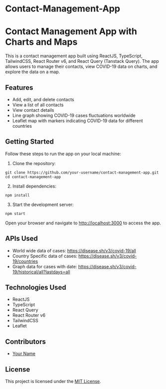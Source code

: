 # Contact-Management-App

<h1>Contact Management App with Charts and Maps</h1>

<p>This is a contact management app built using ReactJS, TypeScript, TailwindCSS, React Router v6, and React Query (Tanstack Query). The app allows users to manage their contacts, view COVID-19 data on charts, and explore the data on a map.</p>

<h2>Features</h2>

<ul>
  <li>Add, edit, and delete contacts</li>
  <li>View a list of all contacts</li>
  <li>View contact details</li>
  <li>Line graph showing COVID-19 cases fluctuations worldwide</li>
  <li>Leaflet map with markers indicating COVID-19 data for different countries</li>
</ul>

<h2>Getting Started</h2>

<p>Follow these steps to run the app on your local machine:</p>

<ol>
  <li>Clone the repository:</li>
</ol>

<pre><code>git clone https://github.com/your-username/contact-management-app.git
cd contact-management-app
</code></pre>

<ol start="2">
  <li>Install dependencies:</li>
</ol>

<pre><code>npm install
</code></pre>

<ol start="3">
  <li>Start the development server:</li>
</ol>

<pre><code>npm start
</code></pre>

<p>Open your browser and navigate to <a href="http://localhost:3000">http://localhost:3000</a> to access the app.</p>

<h2>APIs Used</h2>

<ul>
  <li>World wide data of cases: <a href="https://disease.sh/v3/covid-19/all">https://disease.sh/v3/covid-19/all</a></li>
  <li>Country Specific data of cases: <a href="https://disease.sh/v3/covid-19/countries">https://disease.sh/v3/covid-19/countries</a></li>
  <li>Graph data for cases with date: <a href="https://disease.sh/v3/covid-19/historical/all?lastdays=all">https://disease.sh/v3/covid-19/historical/all?lastdays=all</a></li>
</ul>

<h2>Technologies Used</h2>

<ul>
  <li>ReactJS</li>
  <li>TypeScript</li>
  <li>React Query</li>
  <li>React Router v6</li>
  <li>TailwindCSS</li>
  <li>Leaflet</li>
</ul>

<h2>Contributors</h2>

<ul>
  <li><a href="https://github.com/your-username">Your Name</a></li>
</ul>

<h2>License</h2>

<p>This project is licensed under the <a href="LICENSE">MIT License</a>.</p>
